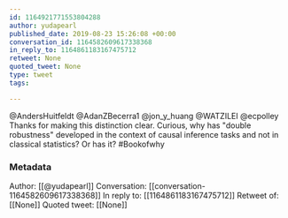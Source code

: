 ```yaml
---
id: 1164921771553804288
author: yudapearl
published_date: 2019-08-23 15:26:08 +00:00
conversation_id: 1164582609617338368
in_reply_to: 1164861183167475712
retweet: None
quoted_tweet: None
type: tweet
tags:

---
```


@AndersHuitfeldt @AdanZBecerra1 @jon_y_huang @WATZILEI @ecpolley Thanks for making this distinction clear. Curious, why has "double robustness" developed in the context of causal inference tasks and not in classical statistics? Or has it? #Bookofwhy

### Metadata

Author: [[@yudapearl]]
Conversation: [[conversation-1164582609617338368]]
In reply to: [[1164861183167475712]]
Retweet of: [[None]]
Quoted tweet: [[None]]
